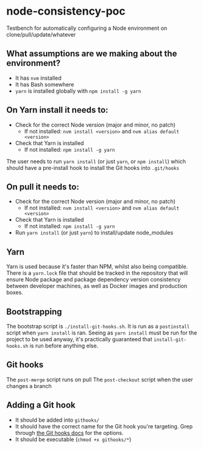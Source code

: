 # node-consistency-poc
Testbench for automatically configuring a Node environment on clone/pull/update/whatever

## What assumptions are we making about the environment?

- It has `nvm` installed
- It has Bash somewhere
- `yarn` is installed globally with `npm install -g yarn`

## On Yarn install it needs to:

- Check for the correct Node version (major and minor, no patch)
	- If not installed: `nvm install <version>` and `nvm alias default <version>`
- Check that Yarn is installed
	- If not installed: `npm install -g yarn`

The user needs to run `yarn install` (or just `yarn`, or `npm install`) which should have a pre-install hook to install the Git hooks into `.git/hooks`

## On pull it needs to:

- Check for the correct Node version (major and minor, no patch)
	- If not installed: `nvm install <version>` and `nvm alias default <version>`
- Check that Yarn is installed
	- If not installed: `npm install -g yarn`
- Run `yarn install` (or just `yarn`) to install/update node_modules

## Yarn

Yarn is used because it's faster than NPM, whilst also being compatible. There is a `yarn.lock` file that should be tracked in the repository that will ensure Node package and package dependency version consistency between developer machines, as well as Docker images and production boxes.

## Bootstrapping

The bootstrap script is `./install-git-hooks.sh`. It is run as a `postinstall` script when `yarn install` is ran. Seeing as `yarn install` must be run for the project to be used anyway, it's practically guaranteed that `install-git-hooks.sh` is run before anything else.

## Git hooks

The `post-merge` script runs on pull
The `post-checkout` script when the user changes a branch

## Adding a Git hook

- It should be added into `githooks/`
- It should have the correct name for the Git hook you're targeting. Grep through [the Git hooks docs](https://git-scm.com/book/gr/v2/Customizing-Git-Git-Hooks) for the options.
- It should be executable (`chmod +x githooks/*`)
